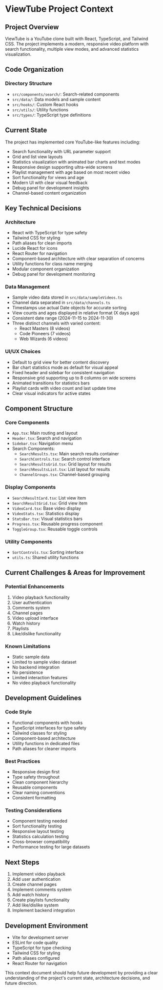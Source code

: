 # ViewTube Project Context

## Project Overview
ViewTube is a YouTube clone built with React, TypeScript, and Tailwind CSS. The project implements a modern, responsive video platform with search functionality, multiple view modes, and advanced statistics visualization.

## Code Organization

### Directory Structure
- `src/components/search/`: Search-related components
- `src/data/`: Data models and sample content
- `src/hooks/`: Custom React hooks
- `src/utils/`: Utility functions
- `src/types/`: TypeScript type definitions

## Current State
The project has implemented core YouTube-like features including:
- Search functionality with URL parameter support
- Grid and list view layouts
- Statistics visualization with animated bar charts and text modes
- Responsive design supporting ultra-wide screens
- Playlist management with age based on most recent video
- Sort functionality for views and age
- Modern UI with clear visual feedback
- Debug panel for development insights
- Channel-based content organization

## Key Technical Decisions

### Architecture
- React with TypeScript for type safety
- Tailwind CSS for styling
- Path aliases for clean imports
- Lucide React for icons
- React Router for navigation
- Component-based architecture with clear separation of concerns
- Utility functions for class name merging
- Modular component organization
- Debug panel for development monitoring

### Data Management
- Sample video data stored in `src/data/sampleVideos.ts`
- Channel data separated in `src/data/channels.ts`
- Timestamps use actual Date objects for accurate sorting
- View counts and ages displayed in relative format (X days ago)
- Consistent date range (2024-11-15 to 2024-11-30)
- Three distinct channels with varied content:
  - React Masters (8 videos)
  - Code Pioneers (7 videos)
  - Web Wizards (6 videos)

### UI/UX Choices
- Default to grid view for better content discovery
- Bar chart statistics mode as default for visual appeal
- Fixed header and sidebar for consistent navigation
- Responsive grid supporting up to 8 columns on wide screens
- Animated transitions for statistics bars
- Playlist cards with video count and last update time
- Clear visual indicators for active states

## Component Structure

### Core Components
- `App.tsx`: Main routing and layout
- `Header.tsx`: Search and navigation
- `Sidebar.tsx`: Navigation menu
- Search Components:
  - `SearchResults.tsx`: Main search results container
  - `SearchControls.tsx`: Search control interface
  - `SearchResultsGrid.tsx`: Grid layout for results
  - `SearchResultsList.tsx`: List layout for results
  - `ChannelGroups.tsx`: Channel-based grouping

### Display Components
- `SearchResultCard.tsx`: List view item
- `SearchResultGrid.tsx`: Grid view item
- `VideoCard.tsx`: Base video display
- `VideoStats.tsx`: Statistics display
- `StatsBar.tsx`: Visual statistics bars
- `Progress.tsx`: Reusable progress component
- `ToggleGroup.tsx`: Reusable toggle controls

### Utility Components
- `SortControls.tsx`: Sorting interface
- `utils.ts`: Shared utility functions

## Current Challenges & Areas for Improvement

### Potential Enhancements
1. Video playback functionality
2. User authentication
3. Comments system
4. Channel pages
5. Video upload interface
6. Watch history
7. Playlists
8. Like/dislike functionality

### Known Limitations
- Static sample data
- Limited to sample video dataset
- No backend integration
- No persistence
- Limited interaction features
- No video playback functionality

## Development Guidelines

### Code Style
- Functional components with hooks
- TypeScript interfaces for type safety
- Tailwind classes for styling
- Component-based architecture
- Utility functions in dedicated files
- Path aliases for cleaner imports

### Best Practices
- Responsive design first
- Type safety throughout
- Clean component hierarchy
- Reusable components
- Clear naming conventions
- Consistent formatting

### Testing Considerations
- Component testing needed
- Sort functionality testing
- Responsive layout testing
- Statistics calculation testing
- Cross-browser compatibility
- Performance testing for large datasets

## Next Steps
1. Implement video playback
2. Add user authentication
3. Create channel pages
4. Implement comments system
5. Add watch history
6. Create playlists functionality
7. Add like/dislike system
8. Implement backend integration

## Development Environment
- Vite for development server
- ESLint for code quality
- TypeScript for type checking
- Tailwind CSS for styling
- Path aliases configured
- React Router for navigation

This context document should help future development by providing a clear understanding of the project's current state, architecture decisions, and future direction.